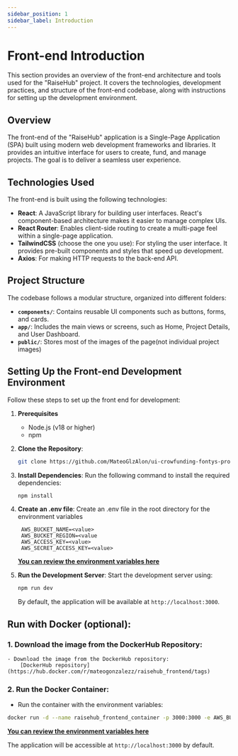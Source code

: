 ```yaml
---
sidebar_position: 1
sidebar_label: Introduction
---
```


# Front-end Introduction

This section provides an overview of the front-end architecture and tools used for the "RaiseHub" project. It covers the technologies, development practices, and structure of the front-end codebase, along with instructions for setting up the development environment.

## Overview

The front-end of the "RaiseHub" application is a Single-Page Application (SPA) built using modern web development frameworks and libraries. It provides an intuitive interface for users to create, fund, and manage projects. The goal is to deliver a seamless user experience.

## Technologies Used

The front-end is built using the following technologies:
- **React**: A JavaScript library for building user interfaces. React's component-based architecture makes it easier to manage complex UIs.
- **React Router**: Enables client-side routing to create a multi-page feel within a single-page application.
- **TailwindCSS** (choose the one you use): For styling the user interface. It provides pre-built components and styles that speed up development.
- **Axios**: For making HTTP requests to the back-end API.

## Project Structure

The codebase follows a modular structure, organized into different folders:
- **`components/`**: Contains reusable UI components such as buttons, forms, and cards.
- **`app/`**: Includes the main views or screens, such as Home, Project Details, and User Dashboard.
- **`public/`**: Stores most of the images of the page(not individual project images)

## Setting Up the Front-end Development Environment

Follow these steps to set up the front end for development:

1. **Prerequisites**
   - Node.js (v18 or higher)    
   - npm
   

2. **Clone the Repository**:
   ```bash
   git clone https://github.com/MateoGlzAlon/ui-crowfunding-fontys-project.git
   ```

3. **Install Dependencies**:
   Run the following command to install the required dependencies:
   ```bash
   npm install
   ```

   
4. **Create an .env file**:
   Create an .env file in the root directory for the environment variables
   ```bash, title=".env"
    AWS_BUCKET_NAME=<value>
    AWS_BUCKET_REGION=<value
    AWS_ACCESS_KEY=<value>
    AWS_SECRET_ACCESS_KEY=<value>
   ```

    **[You can review the environment variables here](environment_variables.md)**

5. **Run the Development Server**:
   Start the development server using:
   ```bash
   npm run dev
   ```

   By default, the application will be available at `http://localhost:3000`.

## Run with Docker (optional):

### 1. **Download the image from the DockerHub Repository**:
    - Download the image from the DockerHub repository:
        [DockerHub repository](https://hub.docker.com/r/mateogonzalezz/raisehub_frontend/tags)

### 2. **Run the Docker Container**:
   - Run the container with the environment variables:
   ```bash
   docker run -d --name raisehub_frontend_container -p 3000:3000 -e AWS_BUCKET_NAME=<value> -e AWS_BUCKET_REGION=<value> -e AWS_ACCESS_KEY=<value> -e AWS_SECRET_ACCESS_KEY=<value> raisehub-frontend
   ```

**[You can review the environment variables here](environment_variables.md)**

The application will be accessible at `http://localhost:3000` by default.